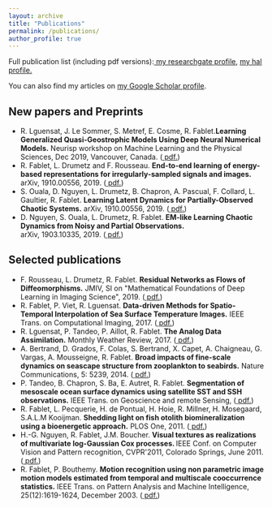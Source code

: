```yaml
---
layout: archive
title: "Publications"
permalink: /publications/
author_profile: true
---
```


Full publication list (including pdf versions):<u><a href= "https://www.researchgate.net/profile/Ronan_Fablet"> my researchgate profile</a></u>, <u><a href= "https://haltools.archives-ouvertes.fr/Public/afficheRequetePubli.php?idHal=ronan-fablet-all&CB_auteur=oui&CB_titre=oui&CB_article=oui&langue=Anglais&tri_exp=annee_publi&tri_exp2=typdoc&tri_exp3=date_publi&ordre_aff=TA&Fen=Aff&css=../css/VisuRubriqueEncadre.css"> my hal profile. </a> </u>


<div>  You can also find my articles on <a href="https://scholar.google.fr/citations?user=0donG7gAAAAJ">my Google Scholar profile</a>.</div>
<!--{% if author.googlescholar %}-->
<!--{% endif %}-->


## New papers and Preprints
* R. Lguensat, J. Le Sommer, S. Metref, E. Cosme, R. Fablet.**Learning Generalized Quasi-Geostrophic Models Using Deep Neural Numerical Models.** Neurisp workshop on Machine Learning and the Physical Sciences, Dec 2019, Vancouver, Canada. (<a href= "https://ml4physicalsciences.github.io/files/NeurIPS_ML4PS_2019_109.pdf"> pdf.</a>)
* R. Fablet, L. Drumetz and F. Rousseau. <strong>  End-to-end learning of energy-based representations for irregularly-sampled signals and images.</strong>  arXiv, 1910.00556, 2019. (<a href= "https://arxiv.org/abs/1910.00556"> pdf.</a>)
* S. Ouala, D. Nguyen, L. Drumetz, B. Chapron, A. Pascual, F. Collard, L. Gaultier, R. Fablet. <strong> Learning Latent Dynamics for Partially-Observed Chaotic Systems.</strong>  arXiv, 1910.00556, 2019. (<a href= "https://arxiv.org/abs/1907.02452"> pdf.</a>)
* D. Nguyen, S. Ouala, L. Drumetz, R. Fablet. <strong>  EM-like Learning Chaotic Dynamics from Noisy and Partial Observations. </strong>  
arXiv, 1903.10335, 2019. (<a href= "https://arxiv.org/abs/1903.10335"> pdf.</a>)

## Selected publications
* F. Rousseau, L. Drumetz, R. Fablet. <strong> Residual Networks as Flows of Diffeomorphisms.</strong> JMIV, SI on "Mathematical Foundations of Deep Learning in Imaging Science", 2019.  (<a href= "https://hal.archives-ouvertes.fr/hal-01796729v2/document"> pdf.</a>)
* R. Fablet, P. Viet, R. Lguensat. <strong> Data-driven Methods for Spatio-Temporal Interpolation of Sea Surface Temperature Images.</strong> IEEE Trans. on Computational Imaging, 2017. (<a href= "https://www.researchgate.net/publication/319474901_Data-driven_Models_for_the_Spatio-Temporal_Interpolation_of_satellite-derived_SST_Fields"> pdf.</a>)
* R. Lguensat, P. Tandeo, P. Aillot, R. Fablet. <strong> The Analog Data Assimilation.</strong> Monthly Weather Review, 2017. (<a href= "https://www.researchgate.net/publication/309742591_The_Analog_Data_Assimilation"> pdf.</a>)
* A. Bertrand, D. Grados, F. Colas, S. Bertrand, X. Capet, A. Chaigneau, G. Vargas, A. Mousseigne, R. Fablet. <strong> Broad impacts of fine-scale dynamics on seascape structure from zooplankton to seabirds.</strong> Nature Communications, 5: 5239, 2014. (<a href= "https://www.nature.com/articles/ncomms6239"> pdf.</a>)
* P. Tandeo, B. Chapron, S. Ba, E. Autret, R. Fablet. <strong> Segmentation of mesoscale ocean surface dynamics using satellite SST and SSH observations.</strong> IEEE Trans. on Geoscience and remote Sensing,  (<a href= "https://www.researchgate.net/publication/257818462_Segmentation_of_Mesoscale_Ocean_Surface_Dynamics_Using_Satellite_SST_and_SSH_Observations"> pdf.</a>)
* R. Fablet, L. Pecquerie, H. de Pontual, H. Hoie, R. Millner, H. Mosegaard, S.A.L.M Kooijman. <strong> Shedding light on fish otolith biomineralization using a bioenergetic approach.</strong> PLOS One, 2011. (<a href= "https://journals.plos.org/plosone/article?id=10.1371/journal.pone.0027055"> pdf.</a>)
* H.-G. Nguyen, R. Fablet, J.M. Boucher. <strong> Visual textures as realizations of multivariate log-Gaussian Cox processes. </strong> IEEE Conf. on Computer Vision and Pattern recognition, CVPR'2011, Colorado Springs, June 2011. (<a href= "https://www.researchgate.net/publication/224254740_Visual_textures_as_realizations_of_multivariate_log-Gaussian_Cox_processes"> pdf.</a>)
* R. Fablet, P. Bouthemy. <strong> Motion recognition using non parametric image motion models estimated from temporal and multiscale cooccurrence statistics.</strong> IEEE Trans. on Pattern Analysis and Machine Intelligence, 25(12):1619-1624, December 2003. (<a href= "https://www.researchgate.net/publication/3940580_Non_parametric_motion_recognition_using_temporal_multiscale_Gibbs_models"> pdf.</a>)

<!-- {% include base_path %}

{% for post in site.publications reversed %}
  {% include archive-single.html %}
{% endfor %} -->
